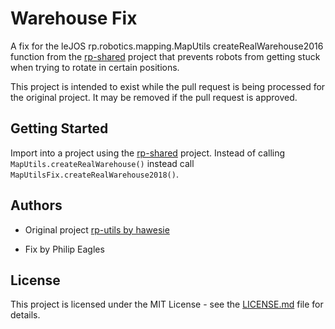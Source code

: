# Warehouse Fix

A fix for the leJOS rp.robotics.mapping.MapUtils createRealWarehouse2016 function from the [rp-shared][1] project that prevents robots from getting stuck when trying to rotate in certain positions.

This project is intended to exist while the pull request is being processed for the original project. It may be removed if the pull request is approved.

## Getting Started

Import into a project using the [rp-shared][1] project. Instead of calling `MapUtils.createRealWarehouse()` instead call `MapUtilsFix.createRealWarehouse2018()`.

## Authors

* Original project [rp-utils by hawesie][1]

* Fix by Philip Eagles

## License

This project is licensed under the MIT License - see the [LICENSE.md][2] file for details.

[1]: https://github.com/hawesie/rp-shared
[2]: https://github.com/corfeur12/warehouse_MapUtils_fix/blob/master/LICENSE
